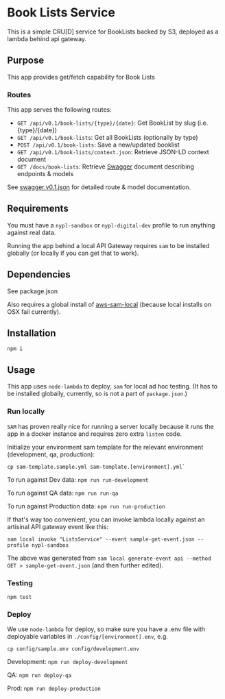 # Book Lists Service

This is a simple CRU[D] service for BookLists backed by S3, deployed as a lambda behind api gateway.

## Purpose

This app provides get/fetch capability for Book Lists

### Routes

This app serves the following routes:

 * `GET /api/v0.1/book-lists/{type}/{date}`: Get BookList by slug (i.e. {type}/{date})
 * `GET /api/v0.1/book-lists`: Get all BookLists (optionally by type)
 * `POST /api/v0.1/book-lists`: Save a new/updated booklist
 * `GET /api/v0.1/book-lists/context.json`: Retrieve JSON-LD context document
 * `GET /docs/book-lists`: Retrieve [Swagger](https://swagger.io/specification/) document describing endpoints & models
 
See [swagger.v0.1.json](swagger.v0.1.json) for detailed route & model documentation.

## Requirements

You must have a `nypl-sandbox` or `nypl-digital-dev` profile to run anything against real data.

Running the app behind a local API Gateway requires `sam` to be installed globally (or locally if you can get that to work).

## Dependencies

See package.json

Also requires a global install of [aws-sam-local](https://www.npmjs.com/package/aws-sam-local) (because local installs on OSX fail currently).

## Installation

`npm i`

## Usage

This app uses `node-lambda` to deploy, `sam` for local ad hoc testing. (It has to be installed globally, currently, so is not a part of `package.json`.)

### Run locally

`SAM` has proven really nice for running a server locally because it runs the app in a docker instance and requires zero extra `listen` code.

Initialize your environment sam template for the relevant environment (development, qa, production):

```
cp sam-template.sample.yml sam-template.[environment].yml`
```

To run against Dev data:
`npm run run-development`

To run against QA data:
`npm run run-qa`

To run against Production data:
`npm run run-production`

If that's way too convenient, you can invoke lambda locally against an artisinal API gateway event like this:

`sam local invoke "ListsService" --event sample-get-event.json --profile nypl-sandbox`

The above was generated from `sam local generate-event api --method GET > sample-get-event.json` (and then further edited).

### Testing

`npm test`

### Deploy

We use `node-lambda` for deploy, so make sure you have a .env file with deployable variables in `./config/[environment].env`, e.g.

`cp config/sample.env config/development.env`

Development:
`npm run deploy-development`

QA:
`npm run deploy-qa`

Prod:
`npm run deploy-production`
